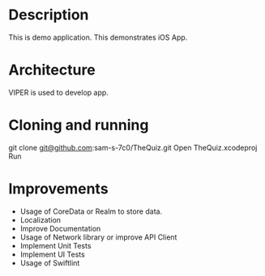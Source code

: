 
# Description
This is demo application. This demonstrates iOS App.

# Architecture
VIPER is used to develop app.

# Cloning and running

git clone git@github.com:sam-s-7c0/TheQuiz.git
Open TheQuiz.xcodeproj
Run

# Improvements

 - Usage of CoreData or Realm to store data.
 - Localization
 - Improve Documentation
 - Usage of Network library or improve API Client
 - Implement Unit Tests
 - Implement UI Tests
 - Usage of Swiftlint
